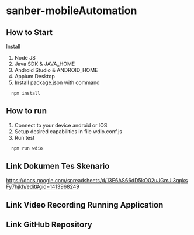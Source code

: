 # sanber-mobileAutomation

## How to Start

Install 
1. Node JS
2. Java SDK & JAVA_HOME
3. Android Studio & ANDROID_HOME
4. Appium Desktop
5. Install package.json with command

```
  npm install
```

## How to run
1. Connect to your device android or IOS
2. Setup desired capabilities in file wdio.conf.js
3. Run test
```
  npm run wdio
```
## Link Dokumen Tes Skenario
https://docs.google.com/spreadsheets/d/13E6AS66dD5kO02uJGmJI3qpksFy7hjkh/edit#gid=1413968249

## Link Video Recording Running Application

## Link GitHub Repository
